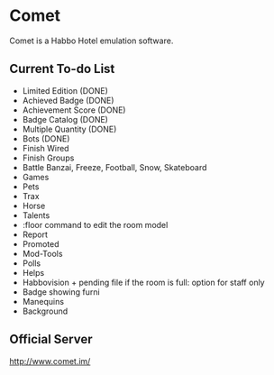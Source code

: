 Comet
==========
Comet is a Habbo Hotel emulation software.

Current To-do List
-------
*   Limited Edition (DONE)
*   Achieved Badge (DONE)
*   Achievement Score (DONE)
*   Badge Catalog (DONE)
*   Multiple Quantity (DONE)
*   Bots (DONE)
*   Finish Wired
*   Finish Groups
*   Battle Banzai, Freeze, Football, Snow, Skateboard
*   Games
*   Pets
*   Trax
*   Horse
*   Talents
*   :floor command to edit the room model
*   Report
*   Promoted
*   Mod-Tools
*   Polls
*   Helps
*   Habbovision + pending file if the room is full: option for staff only
*   Badge showing furni
*   Manequins
*   Background

Official Server
--------------------
<http://www.comet.im/>

